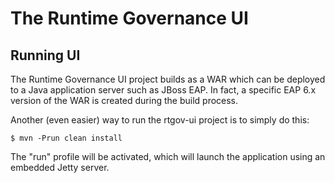 # The Runtime Governance UI

## Running UI

The Runtime Governance UI project builds as a WAR which can be deployed to a Java application server such as JBoss EAP.
In fact, a specific EAP 6.x version of the WAR is created during the build process.

Another (even easier) way to run the rtgov-ui project is to simply do this:

    $ mvn -Prun clean install

The "run" profile will be activated, which will launch the application using an embedded Jetty server.


